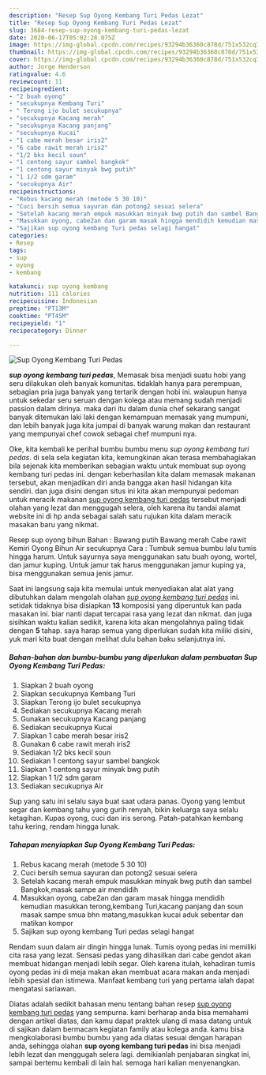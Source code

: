 ```yaml
---
description: "Resep Sup Oyong Kembang Turi Pedas Lezat"
title: "Resep Sup Oyong Kembang Turi Pedas Lezat"
slug: 3684-resep-sup-oyong-kembang-turi-pedas-lezat
date: 2020-06-17T05:02:28.075Z
image: https://img-global.cpcdn.com/recipes/93294b36360c878d/751x532cq70/sup-oyong-kembang-turi-pedas-foto-resep-utama.jpg
thumbnail: https://img-global.cpcdn.com/recipes/93294b36360c878d/751x532cq70/sup-oyong-kembang-turi-pedas-foto-resep-utama.jpg
cover: https://img-global.cpcdn.com/recipes/93294b36360c878d/751x532cq70/sup-oyong-kembang-turi-pedas-foto-resep-utama.jpg
author: Jorge Henderson
ratingvalue: 4.6
reviewcount: 11
recipeingredient:
- "2 buah oyong"
- "secukupnya Kembang Turi"
- " Terong ijo bulet secukupnya"
- "secukupnya Kacang merah"
- "secukupnya Kacang panjang"
- "secukupnya Kucai"
- "1 cabe merah besar iris2"
- "6 cabe rawit merah iris2"
- "1/2 bks kecil soun"
- "1 centong sayur sambel bangkok"
- "1 centong sayur minyak bwg putih"
- "1 1/2 sdm garam"
- "secukupnya Air"
recipeinstructions:
- "Rebus kacang merah (metode 5 30 10)"
- "Cuci bersih semua sayuran dan potong2 sesuai selera"
- "Setelah kacang merah empuk masukkan minyak bwg putih dan sambel Bangkok,masak sampe air mendidih"
- "Masukkan oyong, cabe2an dan garam masak hingga mendidih kemudian masukkan terong,kembang Turi,kacang panjang dan soun masak sampe smua bhn matang,masukkan kucai aduk sebentar dan matikan kompor"
- "Sajikan sup oyong kembang Turi pedas selagi hangat"
categories:
- Resep
tags:
- sup
- oyong
- kembang

katakunci: sup oyong kembang 
nutrition: 111 calories
recipecuisine: Indonesian
preptime: "PT13M"
cooktime: "PT45M"
recipeyield: "1"
recipecategory: Dinner

---
```



![Sup Oyong Kembang Turi Pedas](https://img-global.cpcdn.com/recipes/93294b36360c878d/751x532cq70/sup-oyong-kembang-turi-pedas-foto-resep-utama.jpg)

<b><i>sup oyong kembang turi pedas</i></b>, Memasak bisa menjadi suatu hobi yang seru dilakukan oleh banyak komunitas. tidaklah hanya para perempuan, sebagian pria juga banyak yang tertarik dengan hobi ini. walaupun hanya untuk sekedar seru seruan dengan kolega atau memang sudah menjadi passion dalam dirinya. maka dari itu dalam dunia chef sekarang sangat banyak ditemukan laki laki dengan kemampuan memasak yang mumpuni, dan lebih banyak juga kita jumpai di banyak warung makan dan restaurant yang mempunyai chef cowok sebagai chef mumpuni nya.

Oke, kita kembali ke perihal bumbu bumbu menu <i>sup oyong kembang turi pedas</i>. di sela sela kegiatan kita, kemungkinan akan terasa membahagiakan bila sejenak kita memberikan sebagian waktu untuk membuat sup oyong kembang turi pedas ini. dengan keberhasilan kita dalam memasak makanan tersebut, akan menjadikan diri anda bangga akan hasil hidangan kita sendiri. dan juga disini dengan situs ini kita akan mempunyai pedoman untuk meracik makanan <u>sup oyong kembang turi pedas</u> tersebut menjadi olahan yang lezat dan menggugah selera, oleh karena itu tandai alamat website ini di hp anda sebagai salah satu rujukan kita dalam meracik masakan baru yang nikmat.

Resep sup oyong bihun Bahan : Bawang putih Bawang merah Cabe rawit Kemiri Oyong Bihun Air secukupnya Cara : Tumbuk semua bumbu lalu tumis hingga harum. Untuk sayurnya saya menggunakan satu buah oyong, wortel, dan jamur kuping. Untuk jamur tak harus menggunakan jamur kuping ya, bisa menggunakan semua jenis jamur.


Saat ini langsung saja kita memulai untuk menyediakan alat alat yang dibutuhkan dalam mengolah olahan <u><i>sup oyong kembang turi pedas</i></u> ini. setidak tidaknya bisa disiapkan <b>13</b> komposisi yang diperuntuk kan pada masakan ini. biar nanti dapat tercapai rasa yang lezat dan nikmat. dan juga sisihkan waktu kalian sedikit, karena kita akan mengolahnya paling tidak dengan <b>5</b> tahap. saya harap semua yang diperlukan sudah kita miliki disini, yuk mari kita buat dengan melihat dulu bahan baku selanjutnya ini.

<!--inarticleads1-->

##### Bahan-bahan dan bumbu-bumbu yang diperlukan dalam pembuatan Sup Oyong Kembang Turi Pedas:

1. Siapkan 2 buah oyong
1. Siapkan secukupnya Kembang Turi
1. Siapkan  Terong ijo bulet secukupnya
1. Sediakan secukupnya Kacang merah
1. Gunakan secukupnya Kacang panjang
1. Sediakan secukupnya Kucai
1. Siapkan 1 cabe merah besar iris2
1. Gunakan 6 cabe rawit merah iris2
1. Sediakan 1/2 bks kecil soun
1. Sediakan 1 centong sayur sambel bangkok
1. Siapkan 1 centong sayur minyak bwg putih
1. Siapkan 1 1/2 sdm garam
1. Sediakan secukupnya Air


Sup yang satu ini selalu saya buat saat udara panas. Oyong yang lembut segar dan kembang tahu yang gurih renyah, bikin keluarga saya selalu ketagihan. Kupas oyong, cuci dan iris serong. Patah-patahkan kembang tahu kering, rendam hingga lunak. 

<!--inarticleads2-->

##### Tahapan menyiapkan Sup Oyong Kembang Turi Pedas:

1. Rebus kacang merah (metode 5 30 10)
1. Cuci bersih semua sayuran dan potong2 sesuai selera
1. Setelah kacang merah empuk masukkan minyak bwg putih dan sambel Bangkok,masak sampe air mendidih
1. Masukkan oyong, cabe2an dan garam masak hingga mendidih kemudian masukkan terong,kembang Turi,kacang panjang dan soun masak sampe smua bhn matang,masukkan kucai aduk sebentar dan matikan kompor
1. Sajikan sup oyong kembang Turi pedas selagi hangat


Rendam suun dalam air dingin hingga lunak. Tumis oyong pedas ini memiliki cita rasa yang lezat. Sensasi pedas yang dihasilkan dari cabe gendot akan membuat hidangan menjadi lebih segar. Oleh karena itulah, kehadiran tumis oyong pedas ini di meja makan akan membuat acara makan anda menjadi lebih spesial dan istimewa. Manfaat kembang turi yang pertama ialah dapat mengatasi sariawan. 

Diatas adalah sedikit bahasan menu tentang bahan resep <u>sup oyong kembang turi pedas</u> yang sempurna. kami berharap anda bisa memahami dengan artikel diatas, dan kamu dapat praktek ulang di masa datang untuk di sajikan dalam bermacam kegiatan family atau kolega anda. kamu bisa mengkolaborasi bumbu bumbu yang ada diatas sesuai dengan harapan anda, sehingga olahan <b>sup oyong kembang turi pedas</b> ini bisa menjadi lebih lezat dan menggugah selera lagi. demikianlah penjabaran singkat ini, sampai bertemu kembali di lain hal. semoga hari kalian menyenangkan.

